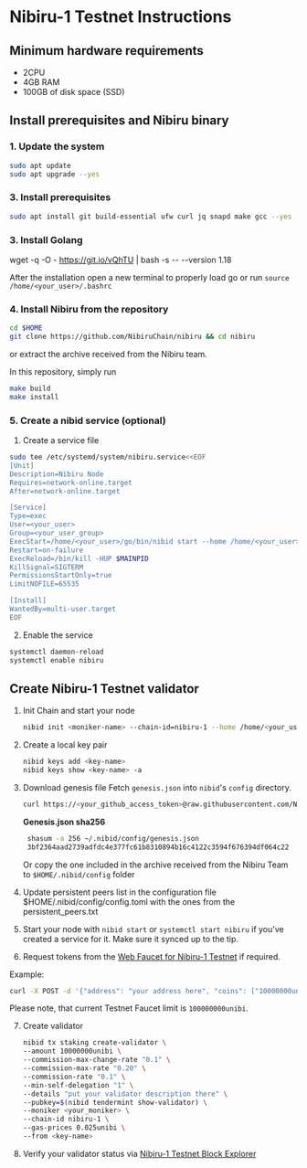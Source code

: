 # Nibiru-1 Testnet Instructions

## Minimum hardware requirements

- 2CPU
- 4GB RAM
- 100GB of disk space (SSD)

## Install prerequisites and Nibiru binary


### 1. Update the system

```bash
sudo apt update
sudo apt upgrade --yes
```

### 3. Install prerequisites

```bash
sudo apt install git build-essential ufw curl jq snapd make gcc --yes
```

### 3. Install Golang

wget -q -O - https://git.io/vQhTU | bash -s -- --version 1.18

After the installation open a new terminal to properly load go or run `source /home/<your_user>/.bashrc`

### 4. Install Nibiru from the repository

```bash
cd $HOME
git clone https://github.com/NibiruChain/nibiru && cd nibiru
```
or extract the archive received from the Nibiru team.

In this repository, simply run 
```bash
make build 
make install
```


### 5. Create a nibid service (optional)

1. Create a service file

```bash
sudo tee /etc/systemd/system/nibiru.service<<EOF
[Unit]
Description=Nibiru Node
Requires=network-online.target
After=network-online.target

[Service]
Type=exec
User=<your_user>
Group=<your_user_group>
ExecStart=/home/<your_user>/go/bin/nibid start --home /home/<your_user>/.nibid
Restart=on-failure
ExecReload=/bin/kill -HUP $MAINPID
KillSignal=SIGTERM
PermissionsStartOnly=true
LimitNOFILE=65535

[Install]
WantedBy=multi-user.target
EOF
``` 

2. Enable the service

```bash
systemctl daemon-reload
systemctl enable nibiru
```

## Create Nibiru-1 Testnet validator

1. Init Chain and start your node

   ```bash
   nibid init <moniker-name> --chain-id=nibiru-1 --home /home/<your_user>/.nibid
   ```

2. Create a local key pair

   ```bash
   nibid keys add <key-name>
   nibid keys show <key-name> -a
   ```

3. Download genesis file
   Fetch `genesis.json` into `nibid`'s `config` directory.

   ```bash
   curl https://<your_github_access_token>@raw.githubusercontent.com/NibiruChain/Networks/main/Testnet/genesis.json > $HOME/.nibid/config/genesis.json
   ```

   **Genesis.json sha256**

   ```bash
    shasum -a 256 ~/.nibid/config/genesis.json
    3bf2364aad2739adfdc4e377fc61b8310894b16c4122c3594f676394df064c22  /home/<user>/.nibid/config/genesis.json
   ```
   
   Or copy the one included in the archive received from the Nibiru Team to `$HOME/.nibid/config` folder
   
4. Update persistent peers list in the configuration file $HOME/.nibid/config/config.toml with the ones from the persistent_peers.txt

5. Start your node with  `nibid start` or `systemctl start nibiru` if you've created a service for it. Make sure it synced up to the tip.

6. Request tokens from the [Web Faucet for Nibiru-1 Testnet](http://ec2-35-172-193-127.compute-1.amazonaws.com:8003/) if required.

Example:
```bash
curl -X POST -d '{"address": "your address here", "coins": ["10000000unibi"]}' http://ec2-35-172-193-127.compute-1.amazonaws.com:8003
```
Please note, that current Testnet Faucet limit is `100000000unibi`.

7. Create validator

   ```bash
   nibid tx staking create-validator \
   --amount 10000000unibi \
   --commission-max-change-rate "0.1" \
   --commission-max-rate "0.20" \
   --commission-rate "0.1" \
   --min-self-delegation "1" \
   --details "put your validator description there" \
   --pubkey=$(nibid tendermint show-validator) \
   --moniker <your_moniker> \
   --chain-id nibiru-1 \
   --gas-prices 0.025unibi \
   --from <key-name>
   ```

8. Verify your validator status via [Nibiru-1 Testnet Block Explorer](http://ec2-54-221-169-63.compute-1.amazonaws.com:3003/validators)
